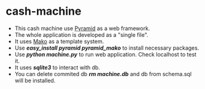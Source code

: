 # cash-machine
* This cash machine use <a href="http://pylonsproject.org/">Pyramid</a> as a web framework.
* The whole application is developed as a "single file".
* It uses <a href="http://www.makotemplates.org/">Mako</a> as a template system.
* Use <b><i>easy_install pyramid pyramid_mako</i></b> to install necessary packages.
* Use <b><i>python machine.py</i></b> to run web application. Check localhost to test it.
* It uses <b><i>sqlite3</i></b> to interact with db.
* You can delete commited db <b><i>rm machine.db</i></b> and db from schema.sql will be installed.
